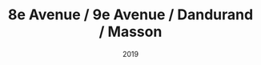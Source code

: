 ---
title: 8e Avenue / 9e Avenue / Dandurand / Masson 
date: '2019'
type: ruelle_verte
district: rosemont
position: { lng: -73.57569350234972, lat: 45.5499578774062 }
---
